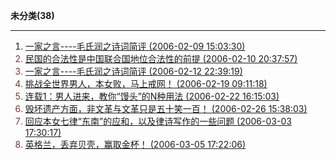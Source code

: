 **未分类(38)**

---

1. <font color='#703c34'>[一家之言----毛氏润之诗词简评 (2006-02-09 15:03:30)](https://chzh1019.github.io/chzhshch/021/)
1. [民国的合法性是中国联合国地位合法性的前提 (2006-02-10 20:37:57)](https://chzh1019.github.io/chzhshch/024/)
1. [一家之言----毛氏润之诗词简评 (2006-02-12 22:39:19)](https://chzh1019.github.io/chzhshch/029/)
1. [挑战全世界男人，本女败，马上戒网！ (2006-02-19 09:11:18)](https://chzh1019.github.io/chzhshch/037/)
1. [连载1：男人进来，教你“馒头”的N种用法 (2006-02-22 16:15:03)](https://chzh1019.github.io/chzhshch/042/)
1. [毁坏遗产方面，非文革与文革只是五十笑一百！ (2006-02-26 15:38:03)](https://chzh1019.github.io/chzhshch/051/)
1. [回应本女七律“东南”的应和，以及律诗写作的一些问题 (2006-03-03 17:30:17)](https://chzh1019.github.io/chzhshch/065/)
1. [英格兰，丢弃贝壳，赢取金杯！ (2006-03-05 17:22:06)](https://chzh1019.github.io/chzhshch/070/)